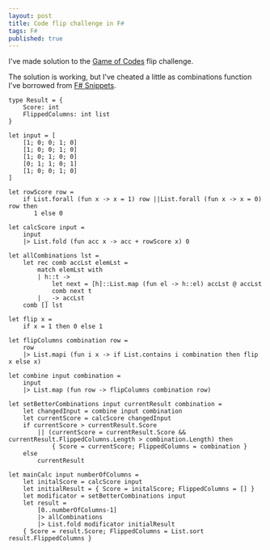 ```yaml
---
layout: post
title: Code flip challenge in F#
tags: F#
published: true
---
```


I've made solution to the [Game of Codes](https://goc.vivint.com/problems/flips) flip challenge.
<!-- more -->
The solution is working, but I've cheated a little as combinations function I've borrowed from [F# Snippets](http://www.fssnip.net/2z/title/All-combinations-of-list-elements).

```F#
type Result = {
    Score: int
    FlippedColumns: int list
}

let input = [
    [1; 0; 0; 1; 0]
    [1; 0; 0; 1; 0]
    [1; 0; 1; 0; 0]
    [0; 1; 1; 0; 1]
    [1; 0; 0; 1; 0]
]

let rowScore row =
    if List.forall (fun x -> x = 1) row ||List.forall (fun x -> x = 0) row then
       1 else 0

let calcScore input =
    input
    |> List.fold (fun acc x -> acc + rowScore x) 0

let allCombinations lst =
    let rec comb accLst elemLst =
        match elemLst with
        | h::t ->
            let next = [h]::List.map (fun el -> h::el) accLst @ accLst
            comb next t
        | _ -> accLst
    comb [] lst

let flip x =
    if x = 1 then 0 else 1

let flipColumns combination row =
    row
    |> List.mapi (fun i x -> if List.contains i combination then flip x else x)

let combine input combination =
    input
    |> List.map (fun row -> flipColumns combination row)

let setBetterCombinations input currentResult combination =
    let changedInput = combine input combination
    let currentScore = calcScore changedInput
    if currentScore > currentResult.Score
        || (currentScore = currentResult.Score && currentResult.FlippedColumns.Length > combination.Length) then
            { Score = currentScore; FlippedColumns = combination }
    else
        currentResult

let mainCalc input numberOfColumns =
    let initalScore = calcScore input
    let initialResult = { Score = initalScore; FlippedColumns = [] }
    let modificator = setBetterCombinations input
    let result =
        [0..numberOfColumns-1]
        |> allCombinations
        |> List.fold modificator initialResult
    { Score = result.Score; FlippedColumns = List.sort result.FlippedColumns }
```